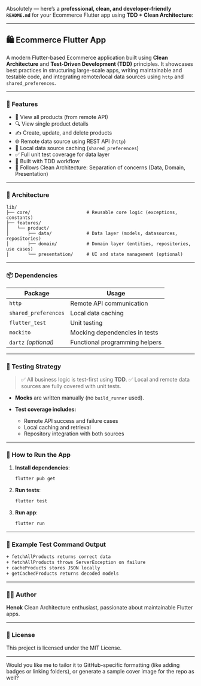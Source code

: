 Absolutely — here’s a **professional, clean, and developer-friendly `README.md`** for your Ecommerce Flutter app using **TDD + Clean Architecture**:

---

## 🛍️ Ecommerce Flutter App

A modern Flutter-based Ecommerce application built using **Clean Architecture** and **Test-Driven Development (TDD)** principles. It showcases best practices in structuring large-scale apps, writing maintainable and testable code, and integrating remote/local data sources using `http` and `shared_preferences`.

---

### 🚀 Features

* 🛒 View all products (from remote API)
* 🔍 View single product details
* ✍️ Create, update, and delete products
* 🌐 Remote data source using REST API (`http`)
* 💾 Local data source caching (`shared_preferences`)
* ✅ Full unit test coverage for data layer
* 🧪 Built with TDD workflow
* 🧼 Follows Clean Architecture: Separation of concerns (Data, Domain, Presentation)

---

### 🧱 Architecture

```
lib/
├── core/                     # Reusable core logic (exceptions, constants)
├── features/
│   └── product/
│       ├── data/             # Data layer (models, datasources, repositories)
│       ├── domain/           # Domain layer (entities, repositories, use cases)
│       └── presentation/     # UI and state management (optional)
```

---

### 📦 Dependencies

| Package              | Usage                          |
| -------------------- | ------------------------------ |
| `http`               | Remote API communication       |
| `shared_preferences` | Local data caching             |
| `flutter_test`       | Unit testing                   |
| `mockito`            | Mocking dependencies in tests  |
| `dartz` *(optional)* | Functional programming helpers |

---

### 🧪 Testing Strategy

> ✅ All business logic is test-first using **TDD**.
> ✅ Local and remote data sources are fully covered with unit tests.

* **Mocks** are written manually (no `build_runner` used).
* **Test coverage includes:**

  * Remote API success and failure cases
  * Local caching and retrieval
  * Repository integration with both sources

---

### 🧰 How to Run the App

1. **Install dependencies**:

   ```bash
   flutter pub get
   ```

2. **Run tests**:

   ```bash
   flutter test
   ```

3. **Run app**:

   ```bash
   flutter run
   ```

---

### 📂 Example Test Command Output

```bash
+ fetchAllProducts returns correct data
+ fetchAllProducts throws ServerException on failure
+ cacheProducts stores JSON locally
+ getCachedProducts returns decoded models
```

---

### 🧑‍💻 Author

**Henok**
Clean Architecture enthusiast, passionate about maintainable Flutter apps.

---

### 📝 License

This project is licensed under the MIT License.

---

Would you like me to tailor it to GitHub-specific formatting (like adding badges or linking folders), or generate a sample cover image for the repo as well?

